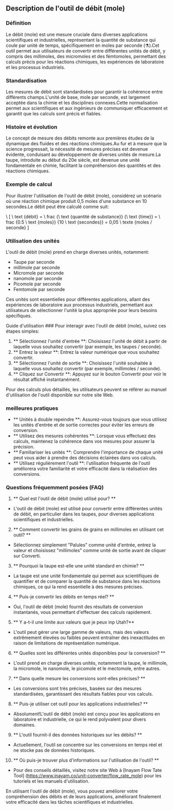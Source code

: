 ## Description de l'outil de débit (mole)

### Définition
Le débit (mole) est une mesure cruciale dans diverses applications scientifiques et industrielles, représentant la quantité de substance qui coule par unité de temps, spécifiquement en moles par seconde (⚗️).Cet outil permet aux utilisateurs de convertir entre différentes unités de débit, y compris des millimoles, des micromoles et des fémtomoles, permettant des calculs précis pour les réactions chimiques, les expériences de laboratoire et les processus industriels.

### Standardisation
Les mesures de débit sont standardisées pour garantir la cohérence entre différents champs.L'unité de base, mole par seconde, est largement acceptée dans la chimie et les disciplines connexes.Cette normalisation permet aux scientifiques et aux ingénieurs de communiquer efficacement et garantit que les calculs sont précis et fiables.

### Histoire et évolution
Le concept de mesure des débits remonte aux premières études de la dynamique des fluides et des réactions chimiques.Au fur et à mesure que la science progressait, la nécessité de mesures précises est devenue évidente, conduisant au développement de diverses unités de mesure.La taupe, introduite au début du 20e siècle, est devenue une unité fondamentale en chimie, facilitant la compréhension des quantités et des réactions chimiques.

### Exemple de calcul
Pour illustrer l'utilisation de l'outil de débit (mole), considérez un scénario où une réaction chimique produit 0,5 moles d'une substance en 10 secondes.Le débit peut être calculé comme suit:

\ [
\ text {débit} = \ frac {\ text {quantité de substance}} {\ text {time}} = \ frac {0.5 \ text {moles}} {10 \ text {secondes}} = 0,05 \ texte {moles / seconde}
\]

### Utilisation des unités
L'outil de débit (mole) prend en charge diverses unités, notamment:
- Taupe par seconde
- millimole par seconde
- Micromole par seconde
- nanomole par seconde
- Picomole par seconde
- Femtomole par seconde

Ces unités sont essentielles pour différentes applications, allant des expériences de laboratoire aux processus industriels, permettant aux utilisateurs de sélectionner l'unité la plus appropriée pour leurs besoins spécifiques.

Guide d'utilisation ###
Pour interagir avec l'outil de débit (mole), suivez ces étapes simples:
1. ** Sélectionnez l'unité d'entrée **: Choisissez l'unité de débit à partir de laquelle vous souhaitez convertir (par exemple, les taupes / seconde).
2. ** Entrez la valeur **: Entrez la valeur numérique que vous souhaitez convertir.
3. ** Sélectionnez l'unité de sortie **: Choisissez l'unité souhaitée à laquelle vous souhaitez convertir (par exemple, millimoles / seconde).
4. ** Cliquez sur Convertir **: Appuyez sur le bouton Convertir pour voir le résultat affiché instantanément.

Pour des calculs plus détaillés, les utilisateurs peuvent se référer au manuel d'utilisation de l'outil disponible sur notre site Web.

### meilleures pratiques
- ** Unités à double repeindre **: Assurez-vous toujours que vous utilisez les unités d'entrée et de sortie correctes pour éviter les erreurs de conversion.
- ** Utilisez des mesures cohérentes **: Lorsque vous effectuez des calculs, maintenez la cohérence dans vos mesures pour assurer la précision.
- ** Familiariser les unités **: Comprendre l'importance de chaque unité peut vous aider à prendre des décisions éclairées dans vos calculs.
- ** Utilisez régulièrement l'outil **: l'utilisation fréquente de l'outil améliorera votre familiarité et votre efficacité dans la réalisation des conversions.

### Questions fréquemment posées (FAQ)

1. ** Quel est l'outil de débit (mole) utilisé pour? **
- L'outil de débit (mole) est utilisé pour convertir entre différentes unités de débit, en particulier dans les taupes, pour diverses applications scientifiques et industrielles.

2. ** Comment convertir les grains de grains en millimoles en utilisant cet outil? **
- Sélectionnez simplement "Palules" comme unité d'entrée, entrez la valeur et choisissez "millimoles" comme unité de sortie avant de cliquer sur Converti.

3. ** Pourquoi la taupe est-elle une unité standard en chimie? **
- La taupe est une unité fondamentale qui permet aux scientifiques de quantifier et de comparer la quantité de substance dans les réactions chimiques, ce qui la rend essentielle à des mesures précises.

4. ** Puis-je convertir les débits en temps réel? **
- Oui, l'outil de débit (mole) fournit des résultats de conversion instantanés, vous permettant d'effectuer des calculs rapidement.

5. ** Y a-t-il une limite aux valeurs que je peux inp Utah?**
- L'outil peut gérer une large gamme de valeurs, mais des valeurs extrêmement élevées ou faibles peuvent entraîner des inexactitudes en raison de limitations de représentation numérique.

6. ** Quelles sont les différentes unités disponibles pour la conversion? **
- L'outil prend en charge diverses unités, notamment la taupe, le millimole, la micromole, le nanomole, le picomole et le mectomole, entre autres.

7. ** Dans quelle mesure les conversions sont-elles précises? **
- Les conversions sont très précises, basées sur des mesures standardisées, garantissant des résultats fiables pour vos calculs.

8. ** Puis-je utiliser cet outil pour les applications industrielles? **
- Absolument!L'outil de débit (mole) est conçu pour les applications en laboratoire et industrielle, ce qui le rend polyvalent pour divers domaines.

9. ** L'outil fournit-il des données historiques sur les débits? **
- Actuellement, l'outil se concentre sur les conversions en temps réel et ne stocke pas de données historiques.

10. ** Où puis-je trouver plus d'informations sur l'utilisation de l'outil? **
- Pour des conseils détaillés, visitez notre site Web à [Inayam Flow Tate Tool] (https://www.inayam.co/unit-converter/flow_rate_mole) pour les tutoriels et les manuels d'utilisation.

En utilisant l'outil de débit (mole), vous pouvez améliorer votre compréhension des débits et de leurs applications, améliorant finalement votre efficacité dans les tâches scientifiques et industrielles.